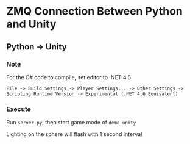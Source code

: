 # ZMQ Connection Between Python and Unity

## Python -> Unity

### Note

For the C# code to compile, set editor to .NET 4.6

`File -> Build Settings -> Player Settings... -> Other Settings -> Scripting Runtime Version -> Experimental (.NET 4.6 Equivalent)`

### Execute

Run `server.py`, then start game mode of `demo.unity`

Lighting on the sphere will flash with 1 second interval
